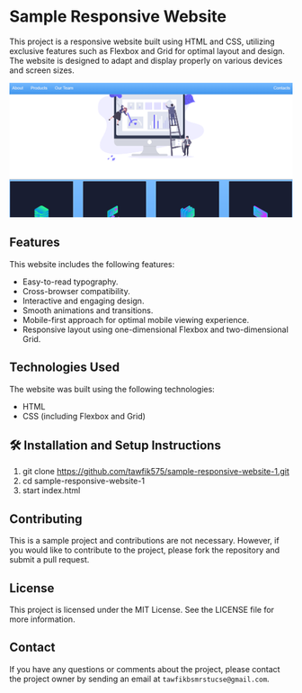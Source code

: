 # Sample Responsive Website

This project is a responsive website built using HTML and CSS, utilizing exclusive features such as Flexbox and Grid for optimal layout and design. The website is designed to adapt and display properly on various devices and screen sizes.

![my screenshot](./images/screenshot.png)

## Features

This website includes the following features:

* Easy-to-read typography.
* Cross-browser compatibility.
* Interactive and engaging design.
* Smooth animations and transitions.
* Mobile-first approach for optimal mobile viewing experience.
* Responsive layout using one-dimensional Flexbox and two-dimensional Grid.

## Technologies Used

The website was built using the following technologies:

* HTML
* CSS (including Flexbox and Grid)

## 🛠 Installation and Setup Instructions

1. git clone https://github.com/tawfik575/sample-responsive-website-1.git
2. cd sample-responsive-website-1
3. start index.html

## Contributing

This is a sample project and contributions are not necessary. However, if you would like to contribute to the project, please fork the repository and submit a pull request.

## License

This project is licensed under the MIT License. See the LICENSE file for more information.

## Contact

If you have any questions or comments about the project, please contact the project owner by sending an email at `tawfikbsmrstucse@gmail.com`.